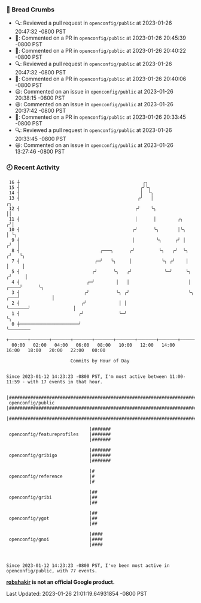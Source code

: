 ### 🍞 Bread Crumbs

 * 🔍: Reviewed a pull request in  `openconfig/public` at 2023-01-26 20:47:32 -0800 PST
 * 💬: Commented on a PR in  `openconfig/public` at 2023-01-26 20:45:39 -0800 PST
 * 💬: Commented on a PR in  `openconfig/public` at 2023-01-26 20:40:22 -0800 PST
 * 🔍: Reviewed a pull request in  `openconfig/public` at 2023-01-26 20:47:32 -0800 PST
 * 💬: Commented on a PR in  `openconfig/public` at 2023-01-26 20:40:06 -0800 PST
 * 😃: Commented on an issue in `openconfig/public` at 2023-01-26 20:38:15 -0800 PST
 * 😃: Commented on an issue in `openconfig/public` at 2023-01-26 20:37:42 -0800 PST
 * 💬: Commented on a PR in  `openconfig/public` at 2023-01-26 20:33:45 -0800 PST
 * 🔍: Reviewed a pull request in  `openconfig/public` at 2023-01-26 20:33:45 -0800 PST
 * 😃: Commented on an issue in `openconfig/public` at 2023-01-26 13:27:46 -0800 PST

### 🕘 Recent Activity
```
 16 ┼                                              ╭╮
 15 ┤                                             ╭╯╰╮
 14 ┤                                             │  ╰╮
 13 ┤                                            ╭╯   │                                   ╭╮
 12 ┤                                           ╭╯    ╰╮                                  ││
 11 ┤                                           │      │        ╭╮                       ╭╯│
 10 ┤                                          ╭╯      ╰╮       │╰╮                      │ ╰╮
  9 ┤                                          │        ╰╮     ╭╯ │                     ╭╯  │
  8 ┤                              ╭───╮      ╭╯         ╰╮   ╭╯  ╰╮                   ╭╯   ╰╮
  7 ┤                            ╭─╯   ╰╮     │           ╰╮ ╭╯    │                   │     │
  5 ┤                           ╭╯      ╰╮   ╭╯            ╰─╯     ╰╮                 ╭╯     │
  4 ┤                         ╭─╯        │   │                      │            ╭────╯      ╰╮
  3 ┤                        ╭╯          ╰╮ ╭╯                      ╰╮       ╭───╯            │
  2 ┤                       ╭╯            │ │                        ╰───────╯                │
  1 ┤                      ╭╯             ╰─╯                                                 ╰╮
  0 ┼──────────────────────╯                                                                   ╰────────
    +───────+───────+───────+───────+───────+───────+───────+───────+───────+───────+───────+───────+────
  00:00   02:00   04:00   06:00   08:00   10:00   12:00   14:00   16:00   18:00   20:00   22:00   00:00   

						Commits by Hour of Day


Since 2023-01-12 14:23:23 -0800 PST, I'm most active between 11:00-11:59 - with 17 events in that hour.

```



```
                               |#############################################################################
 openconfig/public             |#############################################################################
                               |#############################################################################

                               |#######
 openconfig/featureprofiles    |#######
                               |#######

                               |#######
 openconfig/gribigo            |#######
                               |#######

                               |#
 openconfig/reference          |#
                               |#

                               |##
 openconfig/gribi              |##
                               |##

                               |##
 openconfig/ygot               |##
                               |##

                               |####
 openconfig/gnoi               |####
                               |####



Since 2023-01-12 14:23:23 -0800 PST, I've been most active in openconfig/public, with 77 events.

```
**[robshakir](mailto:robjs@google.com) is not an official Google product.**  


Last Updated: 2023-01-26 21:01:19.64931854 -0800 PST
